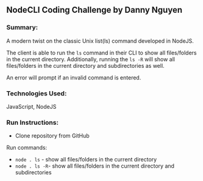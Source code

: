 ## NodeCLI Coding Challenge by Danny Nguyen

### Summary:

A modern twist on the classic Unix list(ls) command developed in NodeJS.

The client is able to run the `ls` command in their CLI to show all files/folders in the current directory. Additionally, running the `ls -R` will show all files/folders in the current directory and subdirectories as well.

An error will prompt if an invalid command is entered.

### Technologies Used:

JavaScript, NodeJS

### Run Instructions:

- Clone repository from GitHub

Run commands:

- `node . ls` - show all files/folders in the current directory
- `node . ls -R`- show all files/folders in the current directory and subdirectories
